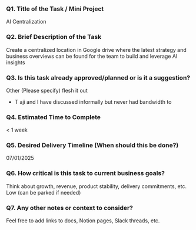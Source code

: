 ### Q1. Title of the Task / Mini Project
AI Centralization

### Q2. Brief Description of the Task
Create a centralized location in Google drive where the latest strategy and business
overviews can be found for the team to build and leverage AI insights

### Q3. Is this task already approved/planned or is it a suggestion?
Other (Please specify) flesh it out
- T aji and I have discussed informally but never had bandwidth to

### Q4. Estimated Time to Complete
< 1 week

### Q5. Desired Delivery Timeline (When should this be done?)
07/01/2025

### Q6. How critical is this task to current business goals?
Think about growth, revenue, product stability, delivery commitments, etc.
Low (can be parked if needed)

### Q7. Any other notes or context to consider?
Feel free to add links to docs, Notion pages, Slack threads, etc.

